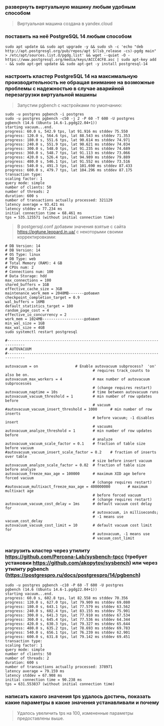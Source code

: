 ### развернуть виртуальную машину любым удобным способом
> Виртуальная машина создана в yandex.cloud
### поставить на неё PostgreSQL 14 любым способом
<pre><code>sudo apt update && sudo apt upgrade -y && sudo sh -c 'echo "deb http://apt.postgresql.org/pub/repos/apt $(lsb_release -cs)-pgdg main" > /etc/apt/sources.list.d/pgdg.list' && wget --quiet -O - https://www.postgresql.org/media/keys/ACCC4CF8.asc | sudo apt-key add - && sudo apt-get update && sudo apt-get -y install postgresql-14</code></pre>

### настроить кластер PostgreSQL 14 на максимальную производительность не обращая внимание на возможные проблемы с надежностью в случае аварийной перезагрузки виртуальной машины
> Запустим pgbench с настройками по умолчанию:
<pre><code>sudo -u postgres pgbench -i postgres
sudo -u postgres pgbench -c50 -j 2 -P 60 -T 600 -U postgres
pgbench (14.6 (Ubuntu 14.6-1.pgdg22.04+1))
starting vacuum...end.
progress: 60.0 s, 542.9 tps, lat 91.916 ms stddev 75.550
progress: 120.0 s, 564.6 tps, lat 88.543 ms stddev 71.353
progress: 180.0 s, 551.6 tps, lat 90.614 ms stddev 74.971
progress: 240.0 s, 551.9 tps, lat 90.621 ms stddev 74.034
progress: 300.0 s, 548.0 tps, lat 91.235 ms stddev 74.689
progress: 360.0 s, 548.7 tps, lat 91.113 ms stddev 73.066
progress: 420.0 s, 526.4 tps, lat 94.989 ms stddev 79.889
progress: 480.0 s, 546.1 tps, lat 91.552 ms stddev 73.516
progress: 540.0 s, 491.3 tps, lat 101.690 ms stddev 87.433
progress: 600.0 s, 479.7 tps, lat 104.296 ms stddev 87.175
transaction type: <builtin: TPC-B (sort of)>
scaling factor: 1
query mode: simple
number of clients: 50
number of threads: 2
duration: 600 s
number of transactions actually processed: 321129
latency average = 93.421 ms
latency stddev = 77.234 ms
initial connection time = 68.461 ms
tps = 535.125571 (without initial connection time)</code></pre>
>В postgersql.conf добавим значения взятые с сайта https://pgtune.leopard.in.ua/ c некоторыми своими корректировками:
<pre><code># DB Version: 14
# DB Version: 14
# OS Type: linux
# DB Type: web
# Total Memory (RAM): 4 GB
# CPUs num: 2
# Connections num: 100
# Data Storage: hdd
max_connections = 100
shared_buffers = 1GB
effective_cache_size = 3GB
maintenance_work_mem = 2048MB-------добавил
checkpoint_completion_target = 0.9
wal_buffers = 16MB
default_statistics_target = 100
random_page_cost = 4
effective_io_concurrency = 2
work_mem = 1024MB-------------------добавил
min_wal_size = 1GB
max_wal_size = 4GB
sudo systemctl restart postgresql</code></pre>
<pre><code>#------------------------------------------------------------------------------
# AUTOVACUUM
#------------------------------------------------------------------------------

autovacuum = on                 # Enable autovacuum subprocess?  'on'
                                        # requires track_counts to also be on.
autovacuum_max_workers = 4              # max number of autovacuum subprocesses
                                        # (change requires restart)
autovacuum_naptime = 10s                # time between autovacuum runs
autovacuum_vacuum_threshold = 1         # min number of row updates before
                                        # vacuum
#autovacuum_vacuum_insert_threshold = 1000      # min number of row inserts
                                        # before vacuum; -1 disables insert
                                        # vacuums
autovacuum_analyze_threshold = 1        # min number of row updates before
                                        # analyze
autovacuum_vacuum_scale_factor = 0.1    # fraction of table size before vacuum
#autovacuum_vacuum_insert_scale_factor = 0.2    # fraction of inserts over table
                                        # size before insert vacuum
autovacuum_analyze_scale_factor = 0.02  # fraction of table size before analyze
autovacuum_freeze_max_age = 100000      # maximum XID age before forced vacuum
                                        # (change requires restart)
#autovacuum_multixact_freeze_max_age = 400000000        # maximum multixact age
                                        # before forced vacuum
                                        # (change requires restart)
autovacuum_vacuum_cost_delay = 1ms      # default vacuum cost delay for
                                        # autovacuum, in milliseconds;
                                        # -1 means use vacuum_cost_delay
autovacuum_vacuum_cost_limit = 10       # default vacuum cost limit for
                                        # autovacuum, -1 means use
                                        # vacuum_cost_limit</code></pre>
### нагрузить кластер через утилиту https://github.com/Percona-Lab/sysbench-tpcc (требует установки https://github.com/akopytov/sysbench) или через утилиту pgbench (https://postgrespro.ru/docs/postgrespro/14/pgbench)
<pre><code>sudo -u postgres pgbench -c10 -P 60 -T 600 -U postgres
pgbench (14.6 (Ubuntu 14.6-1.pgdg22.04+1))
starting vacuum...end.
progress: 60.0 s, 602.8 tps, lat 82.558 ms stddev 70.356
progress: 120.0 s, 627.0 tps, lat 79.909 ms stddev 69.080
progress: 180.0 s, 643.1 tps, lat 77.579 ms stddev 63.562
progress: 240.0 s, 602.4 tps, lat 83.155 ms stddev 75.901
progress: 300.0 s, 641.3 tps, lat 77.910 ms stddev 67.534
progress: 360.0 s, 645.4 tps, lat 77.536 ms stddev 64.344
progress: 420.0 s, 630.3 tps, lat 79.327 ms stddev 65.644
progress: 480.0 s, 635.2 tps, lat 78.693 ms stddev 69.783
progress: 540.0 s, 656.1 tps, lat 76.239 ms stddev 62.901
progress: 600.0 s, 631.8 tps, lat 79.142 ms stddev 69.451
transaction type: <builtin: TPC-B (sort of)>
scaling factor: 1
query mode: simple
number of clients: 50
number of threads: 2
duration: 600 s
number of transactions actually processed: 378971
latency average = 79.159 ms
latency stddev = 67.908 ms
initial connection time = 90.238 ms
tps = 631.553837 (without initial connection time)</code></pre>
### написать какого значения tps удалось достичь, показать какие параметры в какие значения устанавливали и почему
> Удалось увеличить tps на 100, измененные параметры предоставлены выше.